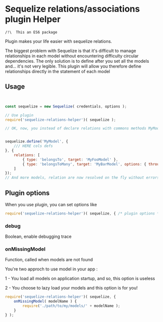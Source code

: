 Sequelize relations/associations plugin Helper
========================

    /!\  This an ES6 package

Plugin makes your life easier with sequelize relations.

The biggest problem with Sequelize is that it's difficult to manage relationships in each model without encountering difficulty circular dependencies.
The only solution is to define after you set all the models and... it's not very legible.
This plugin will allow you therefore define relationships directly in the statement of each model

## Usage
```javascript


const sequelize = new Sequelize( credentials, options );

// Use plugin
require('sequelize-relations-helper')( sequelize );

// OK, now, you instead of declare relations with commons methods MyModel.belongsTo or MyModel.hasOne, use property "relations"


sequelize.define('MyModel', {
    /// HERE cols defs
}, {
    relations: [
        { type: 'belongsTo', target: 'MyFooModel' },
        { type: 'belongsToMany', target: 'MyBarModel', options: { through: 'MyModel_Has_MyBarModel' } },
    ]
});
// And more models, relation are now resolved on the fly without errors !

```


## Plugin options

When you use plugin, you can set options like
```javascript
require('sequelize-relations-helper')( sequelize, { /* plugin options */ } );
```


### debug
Boolean, enable debugging trace

### onMissingModel
Function, called when models are not found

You're two approch to use model in your app :

 1 - You load all models on application startup, and so, this option is useless

 2 - You choose to lazy load your models and this option is for you!

```javascript
require('sequelize-relations-helper')( sequelize, { 
    onMissingModel( modelName ) {
        require('./path/to/my/models/' + modelName );
    }
} );
```
